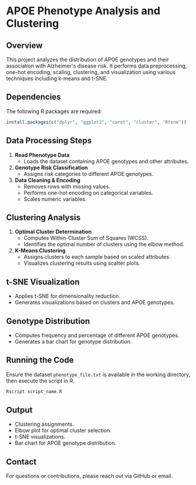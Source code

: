 # APOE Phenotype Analysis and Clustering

## Overview
This project analyzes the distribution of APOE genotypes and their association with Alzheimer's disease risk. It performs data preprocessing, one-hot encoding, scaling, clustering, and visualization using various techniques including k-means and t-SNE.

## Dependencies
The following R packages are required:

```r
install.packages(c("dplyr", "ggplot2", "caret", "cluster", "Rtsne"))
```

## Data Processing Steps
1. **Read Phenotype Data**  
   - Loads the dataset containing APOE genotypes and other attributes.
2. **Genotype Risk Classification**  
   - Assigns risk categories to different APOE genotypes.
3. **Data Cleaning & Encoding**  
   - Removes rows with missing values.
   - Performs one-hot encoding on categorical variables.
   - Scales numeric variables.

## Clustering Analysis
1. **Optimal Cluster Determination**  
   - Computes Within-Cluster Sum of Squares (WCSS).
   - Identifies the optimal number of clusters using the elbow method.
2. **K-Means Clustering**  
   - Assigns clusters to each sample based on scaled attributes.
   - Visualizes clustering results using scatter plots.

## t-SNE Visualization
- Applies t-SNE for dimensionality reduction.
- Generates visualizations based on clusters and APOE genotypes.

## Genotype Distribution
- Computes frequency and percentage of different APOE genotypes.
- Generates a bar chart for genotype distribution.

## Running the Code
Ensure the dataset `phenotype_file.txt` is available in the working directory, then execute the script in R.

```r
Rscript script_name.R
```

## Output
- Clustering assignments.
- Elbow plot for optimal cluster selection.
- t-SNE visualizations.
- Bar chart for APOE genotype distribution.

## Contact
For questions or contributions, please reach out via GitHub or email.
